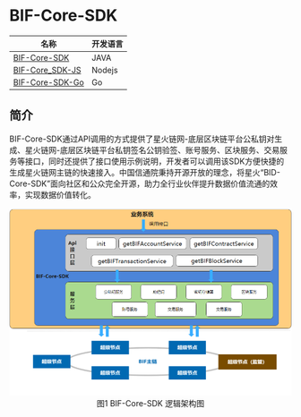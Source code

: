 # BIF-Core-SDK

<a name="RPOky"></a>

| 名称                                                         | 开发语言 |
| ------------------------------------------------------------ | -------- |
| [BIF-Core-SDK](https://github.com/caict-4iot-dev/BIF-Core-SDK) | JAVA     |
| [BIF-Core_SDK-JS](https://github.com/caict-4iot-dev/BIF-Core_SDK-JS) | Nodejs   |
| [BIF-Core-SDK-Go](https://github.com/caict-4iot-dev/BIF-Core-SDK-Go) | Go       |

<a name="mzYWs"></a>

## 简介

BIF-Core-SDK通过API调用的方式提供了星火链网-底层区块链平台公私钥对生成、星火链网-底层区块链平台私钥签名公钥验签、账号服务、区块服务、交易服务等接口，同时还提供了接口使用示例说明，开发者可以调用该SDK方便快捷的生成星火链网主链的快速接入。中国信通院秉持开源开放的理念，将星火“BID-Core-SDK”面向社区和公众完全开源，助力全行业伙伴提升数据价值流通的效率，实现数据价值转化。

<img src="../_static/images/image-20211012184224056.png" alt="image-20211012184224056" style="zoom:80%;" />

<center>图1 BIF-Core-SDK 逻辑架构图</center>